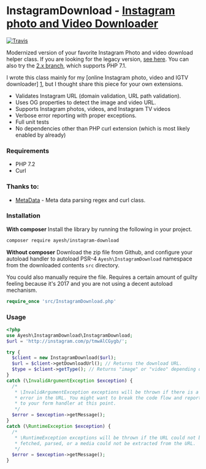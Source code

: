 # InstagramDownload - [Instagram photo and Video Downloader](https://downloadgram.com)

[![Travis](https://travis-ci.org/Ayesh/InstagramDownload.svg?branch=3.x&style=flat-square)](https://travis-ci.org/Ayesh/InstagramDownload)

Modernized version of your favorite Instagram Photo and video download helper class. If you are looking for the legacy version, [see here](https://github.com/Ayesh/InstagramDownload/tree/1.0). You can also try the [2.x branch](https://github.com/Ayesh/InstagramDownload/tree/2.x), which supports PHP 7.1.

I wrote this class mainly for my [online Instagram photo, video and IGTV downloader] [1], but I thought share this piece for your own extensions.

  - Validates Instagram URL (domain validation, URL path validation).
  - Uses OG properties to detect the image and video URL.
  - Supports Instagram photos, videos, and Instagram TV videos
  - Verbose error reporting with proper exceptions.
  - Full unit tests
  - No dependencies other than PHP curl extension (which is most likely enabled by already)
  

### Requirements
* PHP 7.2
* Curl


### Thanks to:
* [MetaData][2] - Meta data parsing regex and curl class.

### Installation

**With composer**
Install the library by running the following in your project. 
```bash
composer require ayesh/instagram-download
```
**Without composer**
Download the zip file from Github, and configure your autoload handler to autoload PSR-4 `Ayesh\InstagramDownload` namespace from the downloaded contents `src` directory. 

You could also manually require the file. Requires a certain amount of guilty feeling because it's 2017 and you are not using a decent autoload mechanism. 

```php 
require_once 'src/InstagramDownload.php'
```

### Usage
```php
<?php
use Ayesh\InstagramDownload\InstagramDownload;
$url = 'http://instagram.com/p/tmwAlCGygb/';

try {
  $client = new InstagramDownload($url);
  $url = $client->getDownloadUrl(); // Returns the download URL.
  $type = $client->getType(); // Returns "image" or "video" depending on the media type.
}
catch (\InvalidArgumentException $exception) {
  /*
   * \InvalidArgumentException exceptions will be thrown if there is a validation 
   * error in the URL. You might want to break the code flow and report the error 
   * to your form handler at this point.
   */
  $error = $exception->getMessage();
}
catch (\RuntimeException $exception) {
  /*
   * \RuntimeException exceptions will be thrown if the URL could not be 
   * fetched, parsed, or a media could not be extracted from the URL. 
   */
  $error = $exception->getMessage();
}
```


[1]:https://downloadgram.com
[2]:https://github.com/baj84/MetaData

